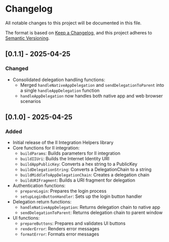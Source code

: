 # Changelog

All notable changes to this project will be documented in this file.

The format is based on [Keep a Changelog](https://keepachangelog.com/en/1.0.0/),
and this project adheres to [Semantic Versioning](https://semver.org/spec/v2.0.0.html).

## [0.1.1] - 2025-04-25

### Changed

- Consolidated delegation handling functions:
  - Merged `handleNativeAppDelegation` and `sendDelegationToParent` into a single `handleAppDelegation` function
  - `handleAppDelegation` now handles both native app and web browser scenarios

## [0.1.0] - 2025-04-25

### Added

- Initial release of the II Integration Helpers library
- Core functions for II integration:
  - `buildParams`: Builds parameters for II integration
  - `buildIIUri`: Builds the Internet Identity URI
  - `buildAppPublicKey`: Converts a hex string to a PublicKey
  - `buildDelegationString`: Converts a DelegationChain to a string
  - `buildMiddleToAppDelegationChain`: Creates a delegation chain
  - `buildURIFragment`: Builds a URI fragment for delegation
- Authentication functions:
  - `prepareLogin`: Prepares the login process
  - `setupLoginButtonHandler`: Sets up the login button handler
- Delegation return functions:
  - `handleNativeAppDelegation`: Returns delegation chain to native app
  - `sendDelegationToParent`: Returns delegation chain to parent window
- UI functions:
  - `prepareButtons`: Prepares and validates UI buttons
  - `renderError`: Renders error messages
  - `formatError`: Formats error messages
